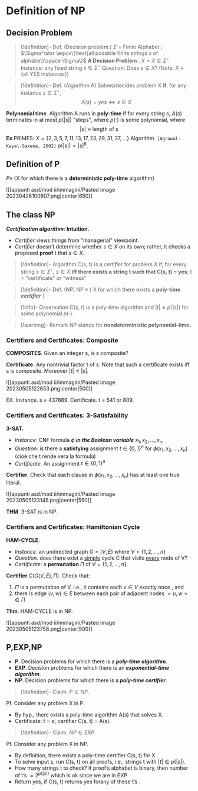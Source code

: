 # Definition of NP

## Decision Problem

>[!definition]- Def. (Decision problem.)
>$\Sigma$ = Finite Alphabet ; $\Sigma^\star \equiv\{\text{all possible finite strings x of alphabet}\space \Sigma\}$
>**A Decision Problem** : $X = X \subseteq\Sigma^\star$
>Instance: any fixed string $s\in\Sigma^\star$
>Question: Does $s \in X ?$ (Note: $X \equiv \{\text{all YES Instances} \}$)

>[!definition]- Def. (Algorithm A)
>Solves/decides problem X **if**, for any instance $s\in\Sigma^\star$, $$A(s) = yes\iff s\in X$$

**Polynomial time**.
Algorithm A runs in **poly-time** if for every string s, $A(s)$ terminates in at most $p(|s|)$ "steps", where $p(\cdot)$ is some polynomial, where $$|s| \equiv\text{length of s}$$
**Ex**
PRIMES: $X = \{ 2, 3, 5, 7, 11, 13, 17, 23, 29, 31, 37, \dots\}$
Algorithm. `[Agrawal-Kayal-Saxena, 2002]`  $p(|s|) = |s|^8.$

## Definition of P

$P \equiv$ {X for which there is a **deterministic poly-time** algorithm}

![[appunti asd/mod ii/immagini/Pasted image 20230426100807.png|center|650]]


## The class NP

_**Certification algorithm**_: **Intuition.**
- _Certifier_ views things from "managerial" viewpoint.
- _Certifier_ doesn't determine whether $s \in X$ on its own; rather, it checks a proposed **proof** t that $s \in X$.

>[!definition]- Algorithm C(s, t)
>Is a _certifier_ for problem X if, for every string $s\in\Sigma^\star$, $s \in X$ **iff there exists a string t such that C(s, t) = yes**; t = "certificate" or "witness"

>[!definition]- Def. (NP) 
>NP $\equiv$ { X for which there exists a **poly-time _certifier_** }

>[!info]- Osservation
>C(s, t) is a poly-time algorithm and $|t| \leq p(|s|)$ for some polynomial $p(\cdot)$.

>[!warning]- Remark
>NP stands for **nondeterministic polynomial-time.**

### Certifiers and Certificates: Composite

**COMPOSITES**. Given an integer s, is s composite?

**Certificate**. Any nontrivial factor t of s. Note that such a certificate exists iff s is composite. Moreover $|t| \leq |s|$.

![[appunti asd/mod ii/immagini/Pasted image 20230505122653.png|center|500]]

EX. Instance. s = 437669.
Certificate. t = 541 or 809.

### Certifiers and Certificates: 3-Satisfability


**3-SAT.**
- _Instance_: CNF formula $\phi$ _**in the Boolean variable**_ $x_1 , x_2, \dots, x_n$,
- _Question_: is there a **satisfying** assignment $t \in \{0,1\}^n$ for $\phi(x_1 , x_2, \dots, x_n)$ (cioè che t rende vera la formula)
- _Certificate_. An assignment $t \in \{0,1\}^n$

**Certifier**. Check that each clause in $\phi(x_1 , x_2, \dots, x_n)$ has at least one true literal.

![[appunti asd/mod ii/immagini/Pasted image 20230505123145.png|center|550]]

**THM**.
3-SAT is in NP.

### Certifiers and Certificates: Hamiltonian Cycle

**HAM-CYCLE**.
- _Instance_. an undirected graph $G = (V, E)$ where $V = \{1,2,\dots,n\}$
- _Question_. does there exist a <u>simple</u> cycle C that visits <u>every</u> node of V?
- _Certificate_: a **permutation** $\Pi$ of $V= \{1,2,\dots,n\}.$

**Certifier** $C(G(V,E), \Pi)$. Check that:
1. $\Pi$ is a permutation of V, i.e., it contains each $v \in V$ exactly once , and
2. there is edge $(v,w) \in E$ between each pair of adjacent nodes $<u,w> \in \Pi$ 

**Thm**. HAM-CYCLE is in NP.

![[appunti asd/mod ii/immagini/Pasted image 20230505123758.png|center|500]]

## P,EXP,NP

- **P**. Decision problems for which there is a _**poly-time algorithm**_.
- **EXP**. Decision problems for which there is an _**exponential-time algorithm**_.
- **NP**. Decision problems for which there is a _**poly-time certifier**_.

>[!definition]- Claim. $P \in NP$.

Pf. Consider any problem X in P.
- By hyp., there exists a poly-time algorithm A(s) that solves X.
- Certificate: $t = \varepsilon$, certifier C(s, t) = A(s).

>[!definition]- Claim. $NP \in EXP.$

Pf. Consider any problem X in NP.
- By definition, there exists a poly-time certifier C(s, t) for X.
- To solve input s, run C(s, t) on all proofs, i.e., strings t with $|t| \in p(|s|)$.
- How many strings t to check? if proof’s alphabet is binary, then number of t’s $= 2^{p(|s|)}$ which is ok since we are in EXP
- Return yes, if C(s, t) returns yes forany of these t’s .

